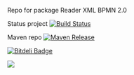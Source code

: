 Repo for package Reader XML BPMN 2.0 



Status project [![Build Status](https://travis-ci.org/imatesiu/ReaderBpmn.svg?branch=petrinet)](https://travis-ci.org/imatesiu/ReaderBpmn)

Maven repo [![Maven Release](https://img.shields.io/github/tag/imatesiu/ReaderBpmn.svg?label=maven)](https://jitpack.io/#imatesiu/ReaderBpmn/v0.1)

[![Bitdeli Badge](https://d2weczhvl823v0.cloudfront.net/imatesiu/readerbpmn/trend.png)](https://bitdeli.com/free "Bitdeli Badge")



[![](http://upload.wikimedia.org/wikipedia/commons/thumb/9/93/GPLv3_Logo.svg/200px-GPLv3_Logo.svg.png)](http://www.gnu.org/copyleft/gpl.html)

